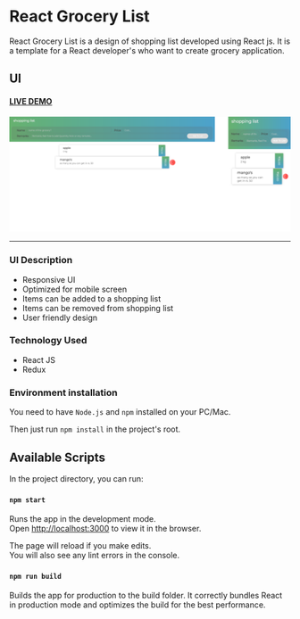 # React Grocery List
React Grocery List is a design of shopping list developed using React js. It is a template for a React developer's who want to create grocery application. 

## UI
#### [LIVE DEMO](https://grocerylist-reactapp.herokuapp.com/)
![Application's User Interface](./temporary/github_photo.PNG)
<hr>

### UI Description
  * Responsive UI
  * Optimized for mobile screen
  * Items can be added to a shopping list
  * Items can be removed from shopping list
  * User friendly design

### Technology Used
  * React JS
  * Redux

### Environment installation
You need to have `Node.js` and `npm` installed on your PC/Mac.

Then just run `npm install` in the project's root.

## Available Scripts

In the project directory, you can run:

#### `npm start`

Runs the app in the development mode.<br />
Open [http://localhost:3000](http://localhost:3000) to view it in the browser.

The page will reload if you make edits.<br />
You will also see any lint errors in the console.

#### `npm run build`
Builds the app for production to the build folder.
It correctly bundles React in production mode and optimizes the build for the best performance.
